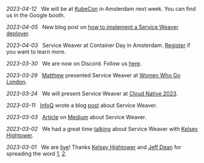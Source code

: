 <!--
 Copyright 2023 Google LLC

 Licensed under the Apache License, Version 2.0 (the "License");
 you may not use this file except in compliance with the License.
 You may obtain a copy of the License at

      http://www.apache.org/licenses/LICENSE-2.0

 Unless required by applicable law or agreed to in writing, software
 distributed under the License is distributed on an "AS IS" BASIS,
 WITHOUT WARRANTIES OR CONDITIONS OF ANY KIND, either express or implied.
 See the License for the specific language governing permissions and
 limitations under the License.
-->

*2023-04-12*&nbsp;&nbsp; We will be at [KubeCon][kubecon_23_eu] in Amsterdam next week. You can find us in the Google booth.

*2023-04-05*&nbsp;&nbsp; New blog post on [how to implement a Service Weaver deployer][deployers_blog].

*2023-04-03*&nbsp;&nbsp; Service Weaver at Container Day in Amsterdam. [Register][container_day_register] if you want to learn more.

*2023-03-30*&nbsp;&nbsp; We are now on Discord. Follow us [here][sw_discord].

*2023-03-29*&nbsp;&nbsp; [Matthew][mw_linkedin] presented Service Weaver at [Women Who Go London][women_go].

*2023-03-24*&nbsp;&nbsp; We will present Service Weaver at [Cloud Native 2023][cn_2023].

*2023-03-11*&nbsp;&nbsp; [InfoQ][infoq] wrote a blog [post][infoq_sw_blog_post] about Service Weaver.

*2023-03-03*&nbsp;&nbsp; [Article][sw_medium_post] on [Medium][medium_link] about Service Weaver.

*2023-03-02*&nbsp;&nbsp; We had a great time [talking][sw_launch_twitter_space] about Service Weaver with [Kelsey Hightower][kelsey_tweeter].

*2023-03-01*&nbsp;&nbsp; We are [live][sw_launch_post]! Thanks [Kelsey Hightower][kelsey_tweeter] and [Jeff Dean][jeff_tweeter] for spreading the word [1][kelsey_sw_launch_tweet], [2][jeff_sw_tweet].

[sw_discord]: https://discord.gg/p36aYaaN
[mw_linkedin]: https://uk.linkedin.com/in/matthewmcgibbon1
[women_go]: https://twitter.com/womenwhogolndn/status/1641147116683657242
[cn_2023]: https://www.conf42.com/Cloud_Native_2023_Robert_Grandl_modern_development_distributed_service_weaver
[sw_launch_twitter_space]: https://twitter.com/kelseyhightower/status/1631352524157648896
[kelsey_tweeter]: https://twitter.com/kelseyhightower
[jeff_tweeter]: https://twitter.com/JeffDean
[infoq]: https://www.infoq.com/
[infoq_sw_blog_post]: https://www.infoq.com/news/2023/03/google-weaver-framework/
[sw_medium_post]: https://betterprogramming.pub/service-weaver-a-framework-from-google-for-balancing-monoliths-and-microservices-583e69b274dd
[medium_link]: https://medium.com/
[sw_launch_post]: https://opensource.googleblog.com/2023/03/introducing-service-weaver-framework-for-writing-distributed-applications.html
[jeff_sw_tweet]: https://twitter.com/JeffDean/status/1631379386476953600
[kelsey_sw_launch_tweet]: https://twitter.com/kelseyhightower/status/1630995723956412420
[container_day_register]: https://rsvp.withgoogle.com/events/google-container-day/
[deployers_blog]: https://serviceweaver.dev/blog/deployers.html
[kubecon_23_eu]: https://events.linuxfoundation.org/kubecon-cloudnativecon-europe/
